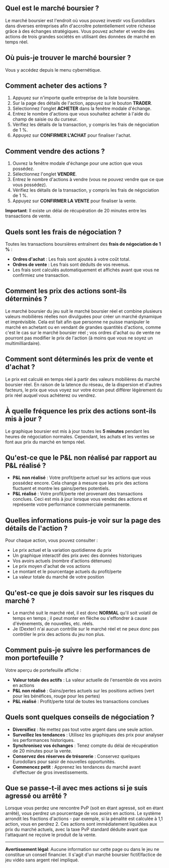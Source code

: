 ## Quel est le marché boursier ?

Le marché boursier est l'endroit où vous pouvez investir vos Eurodollars dans diverses entreprises afin d'accroître potentiellement votre richesse grâce à des échanges stratégiques. Vous pouvez acheter et vendre des actions de trois grandes sociétés en utilisant des données de marché en temps réel.

## Où puis-je trouver le marché boursier ?

Vous y accédez depuis le menu cybernétique.

## Comment acheter des actions ?

1. Appuyez sur n'importe quelle entreprise de la liste boursière.
2. Sur la page des détails de l'action, appuyez sur le bouton **TRADER**.
3. Sélectionnez l'onglet **ACHETER** dans la fenêtre modale d'échange.
4. Entrez le nombre d'actions que vous souhaitez acheter à l'aide du champ de saisie ou du curseur.
5. Vérifiez les détails de la transaction, y compris les frais de négociation de 1 %.
6. Appuyez sur **CONFIRMER L'ACHAT** pour finaliser l'achat.

## Comment vendre des actions ?

1. Ouvrez la fenêtre modale d'échange pour une action que vous possédez.
2. Sélectionnez l'onglet **VENDRE**.
3. Entrez le nombre d'actions à vendre (vous ne pouvez vendre que ce que vous possédez).
4. Vérifiez les détails de la transaction, y compris les frais de négociation de 1 %.
5. Appuyez sur **CONFIRMER LA VENTE** pour finaliser la vente.

**Important**: Il existe un délai de récupération de 20 minutes entre les transactions de vente.

## Quels sont les frais de négociation ?

Toutes les transactions boursières entraînent des **frais de négociation de 1 %** :

- **Ordres d'achat** : Les frais sont ajoutés à votre coût total.
- **Ordres de vente** : Les frais sont déduits de vos revenus.
- Les frais sont calculés automatiquement et affichés avant que vous ne confirmiez une transaction.

## Comment les prix des actions sont-ils déterminés ?

Le marché boursier du jeu suit le marché boursier réel et combine plusieurs valeurs mobilières réelles non divulguées pour créer un marché dynamique et imprévisible. Cela est fait afin que personne ne puisse manipuler le marché en achetant ou en vendant de grandes quantités d'actions, comme c'est le cas sur le marché boursier réel ; vos ordres d'achat ou de vente ne pourront pas modifier le prix de l'action (à moins que vous ne soyez un multimilliardaire).

## Comment sont déterminés les prix de vente et d'achat ?

Le prix est calculé en temps réel à partir des valeurs mobilières du marché boursier réel. En raison de la latence du réseau, de la dispersion et d'autres facteurs, le prix que vous voyez sur votre écran peut différer légèrement du prix réel auquel vous achèterez ou vendrez.

## À quelle fréquence les prix des actions sont-ils mis à jour ?

Le graphique boursier est mis à jour toutes les **5 minutes** pendant les heures de négociation normales. Cependant, les achats et les ventes se font aux prix du marché en temps réel.

## Qu'est-ce que le P&L non réalisé par rapport au P&L réalisé ?

- **P&L non réalisé** : Votre profit/perte actuel sur les actions que vous possédez encore. Cela change à mesure que les prix des actions fluctuent et montre les gains/pertes potentiels.
- **P&L réalisé** : Votre profit/perte réel provenant des transactions conclues. Ceci est mis à jour lorsque vous vendez des actions et représente votre performance commerciale permanente.

## Quelles informations puis-je voir sur la page des détails de l'action ?

Pour chaque action, vous pouvez consulter :

- Le prix actuel et la variation quotidienne du prix
- Un graphique interactif des prix avec des données historiques
- Vos avoirs actuels (nombre d'actions détenues)
- Le prix moyen d'achat de vos actions
- Le montant et le pourcentage actuels du profit/perte
- La valeur totale du marché de votre position

## Qu'est-ce que je dois savoir sur les risques du marché ?

- Le marché suit le marché réel, il est donc **NORMAL** qu'il soit volatil de temps en temps ; il peut monter en flèche ou s'effondrer à cause d'événements, de nouvelles, etc. réels.
- Je (Dexter) n'ai aucun contrôle sur le marché réel et ne peux donc pas contrôler le prix des actions du jeu non plus.

## Comment puis-je suivre les performances de mon portefeuille ?

Votre aperçu de portefeuille affiche :

- **Valeur totale des actifs** : La valeur actuelle de l'ensemble de vos avoirs en actions
- **P&L non réalisé** : Gains/pertes actuels sur les positions actives (vert pour les bénéfices, rouge pour les pertes)
- **P&L réalisé** : Profit/perte total de toutes les transactions conclues

## Quels sont quelques conseils de négociation ?

- **Diversifiez** : Ne mettez pas tout votre argent dans une seule action.
- **Surveillez les tendances** : Utilisez les graphiques des prix pour analyser les performances historiques.
- **Synchronisez vos échanges** : Tenez compte du délai de récupération de 20 minutes pour la vente.
- **Conservez des réserves de trésorerie** : Conservez quelques Eurodollars pour saisir de nouvelles opportunités.
- **Commencez petit** : Apprenez les tendances du marché avant d'effectuer de gros investissements.

## Que se passe-t-il avec mes actions si je suis agressé ou arrêté ?

Lorsque vous perdez une rencontre PvP (soit en étant agressé, soit en étant arrêté), vous perdrez un pourcentage de vos avoirs en actions. Le système arrondit les fractions d'actions - par exemple, si la pénalité est calculée à 1,1 action, vous en perdrez 2. Ces actions sont immédiatement liquidées aux prix du marché actuels, avec la taxe PvP standard déduite avant que l'attaquant ne reçoive le produit de la vente.

---

**Avertissement légal**:
Aucune information sur cette page ou dans le jeu ne constitue un conseil financier. Il s'agit d'un marché boursier fictif/factice de jeu vidéo sans argent réel impliqué.
